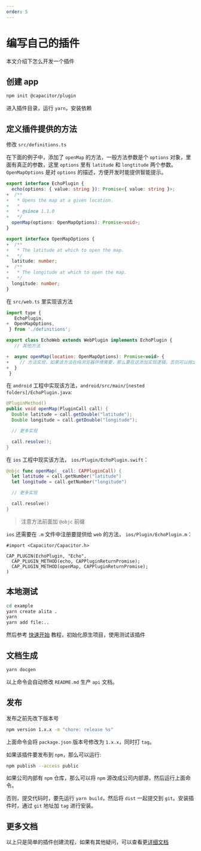 ```yaml
---
order: 5
---
```


# 编写自己的插件

本文介绍下怎么开发一个插件

## 创建 app

```sh
npm init @capacitor/plugin
```

进入插件目录，运行 `yarn`，安装依赖

## 定义插件提供的方法

修改 `src/definitions.ts`

在下面的例子中，添加了 `openMap` 的方法，一般方法参数是个 `options` 对象，里面有真正的参数，这里 `options` 里有 `latitude` 和 `longtitude` 两个参数。`OpenMapOptions` 是对 `options` 的描述，方便开发时能提供智能提示。

```ts
export interface EchoPlugin {
  echo(options: { value: string }): Promise<{ value: string }>;
+  /**
+   * Opens the map at a given location.
+   *
+   * @since 1.1.0
+   */
  openMap(options: OpenMapOptions): Promise<void>;
}

export interface OpenMapOptions {
+  /**
+   * The latitude at which to open the map.
+   */
  latitude: number;
+  /**
+   * The longitude at which to open the map.
+   */
  longitude: number;
}
```

在 `src/web.ts` 里实现该方法

```js
import type {
   EchoPlugin,
+  OpenMapOptions,
 } from './definitions';

export class EchoWeb extends WebPlugin implements EchoPlugin {
   // 其他方法

+  async openMap(location: OpenMapOptions): Promise<void> {
+    // 方法实现，如果该方法在纯浏览器环境需要，那么要在这添加实现逻辑，否则可以抛出错误 throw this.unimplemented('该方法在浏览器没有现实.');
+  }
 }
```

在 `android` 工程中实现该方法，`android/src/main/[nested folders]/EchoPlugin.java`:

```java
@PluginMethod()
public void openMap(PluginCall call) {
  Double latitude = call.getDouble("latitude");
  Double longitude = call.getDouble("longitude");

  // 更多实现

  call.resolve();
}
```

在 `ios` 工程中现实该方法， `ios/Plugin/EchoPlugin.swift`：

```swift
@objc func openMap(_ call: CAPPluginCall) {
  let latitude = call.getNumber("latitude")
  let longitude = call.getNumber("longitude")

  // 更多实现

  call.resolve()
}
```

> 注意方法前面加 `@objc` 前缀

`ios` 还需要在 `.m` 文件中注册要提供给 `web` 的方法， `ios/Plugin/EchoPlugin.m`：

```objc
#import <Capacitor/Capacitor.h>

CAP_PLUGIN(EchoPlugin, "Echo",
  CAP_PLUGIN_METHOD(echo, CAPPluginReturnPromise);
  CAP_PLUGIN_METHOD(openMap, CAPPluginReturnPromise);
)
```

## 本地测试

```sh
cd example
yarn create alita .
yarn
yarn add file:..
```

然后参考 [快速开始](./quick-start) 教程，初始化原生项目，使用测试该插件

## 文档生成

```sh
yarn docgen
```

以上命令会自动修改 `README.md` 生产 `api` 文档。

## 发布

发布之前先改下版本号

```sh
npm version 1.x.x -m "chore: release %s"
```

上面命令会将 `package.json` 版本号修改为 `1.x.x`，同时打 `tag`。

如果该插件要发布到 `npm`，那么可以运行:

```sh
npm publish --access public
```

如果公司内部有 `npm` 仓库，那么可以将 `npm` 源改成公司内部源，然后运行上面命令。

否则，提交代码时，要先运行 `yarn build`，然后将 `dist` 一起提交到 `git`。安装插件时，通过 `git` 地址加 `tag` 进行安装。

## 更多文档

以上只是简单的插件创建流程，如果有其他疑问，可以查看更[详细文档](https://capacitorjs.com/docs/plugins/creating-plugins)
